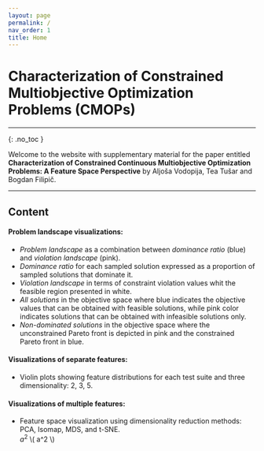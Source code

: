 ```yaml
---
layout: page
permalink: /
nav_order: 1
title: Home
---
```


# Characterization of Constrained Multiobjective Optimization Problems (CMOPs) #
---

{: .no_toc } 

Welcome to the website with supplementary material for the paper entitled **Characterization of Constrained Continuous Multiobjective Optimization Problems: A Feature Space Perspective** by Aljoša Vodopija, Tea Tušar and Bogdan Filipič. 

---

## Content ##

#### Problem landscape visualizations: ####
* *Problem landscape* as a combination between *dominance ratio* (blue) and *violation landscape* (pink).
* *Dominance ratio* for each sampled solution expressed as a proportion of sampled solutions that dominate it.
* *Violation landscape* in terms of constraint violation values whit the feasible region presented in white.
* *All solutions* in the objective space where blue indicates the objective values that can be obtained with feasible solutions, while pink color indicates solutions that can be obtained with infeasible solutions only.
* *Non-dominated solutions* in the objective space where the unconstrained Pareto front is depicted in pink and the constrained Pareto front in blue.

#### Visualizations of separate features: ####
* Violin plots showing feature distributions for each test suite and three dimensionality: 2, 3, 5.

#### Visualizations of multiple features: ####
* Feature space visualization using dimensionality reduction methods: PCA, Isomap, MDS, and t-SNE.  
$a^2$ \\( a^2 \\)